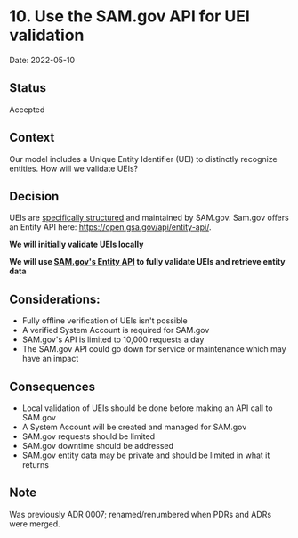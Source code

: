 # 10. Use the SAM.gov API for UEI validation

Date: 2022-05-10

## Status

Accepted

## Context

Our model includes a Unique Entity Identifier (UEI) to distinctly recognize entities. How will we validate UEIs?

## Decision

UEIs are [specifically structured](https://www.gsa.gov/about-us/organization/federal-acquisition-service/office-of-systems-management/integrated-award-environment-iae/iae-systems-information-kit/uei-technical-specifications-and-api-information) and maintained by SAM.gov. Sam.gov offers an Entity API here: https://open.gsa.gov/api/entity-api/.

**We will initially validate UEIs locally**

**We will use [SAM.gov's Entity API](https://open.gsa.gov/api/entity-api/) to fully validate UEIs and retrieve entity data**

## Considerations:

* Fully offline verification of UEIs isn't possible
* A verified System Account is required for SAM.gov
* SAM.gov's API is limited to 10,000 requests a day
* The SAM.gov API could go down for service or maintenance which may have an impact

## Consequences

* Local validation of UEIs should be done before making an API call to SAM.gov
* A System Account will be created and managed for SAM.gov
* SAM.gov requests should be limited
* SAM.gov downtime should be addressed
* SAM.gov entity data may be private and should be limited in what it returns

## Note
Was previously ADR 0007; renamed/renumbered when PDRs and ADRs were merged.
